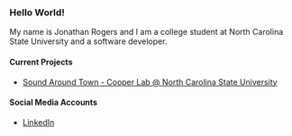 ### Hello World!

My name is Jonathan Rogers and I am a college student at North Carolina State University and a software developer.

#### Current Projects
- [Sound Around Town - Cooper Lab @ North Carolina State University](https://faculty.cnr.ncsu.edu/carencooper/research/)


#### Social Media Accounts
- [LinkedIn](https://www.linkedin.com/in/jonathan-l-rogers/)


<!--
**jonathan-rogers-dev/jonathan-rogers-dev** is a ✨ _special_ ✨ repository because its `README.md` (this file) appears on your GitHub profile.

Here are some ideas to get you started:

- 🔭 I’m currently working on ...
- 🌱 I’m currently learning ...
- 👯 I’m looking to collaborate on ...
- 🤔 I’m looking for help with ...
- 💬 Ask me about ...
- 📫 How to reach me: ...
- 😄 Pronouns: ...
- ⚡ Fun fact: ...
-->


